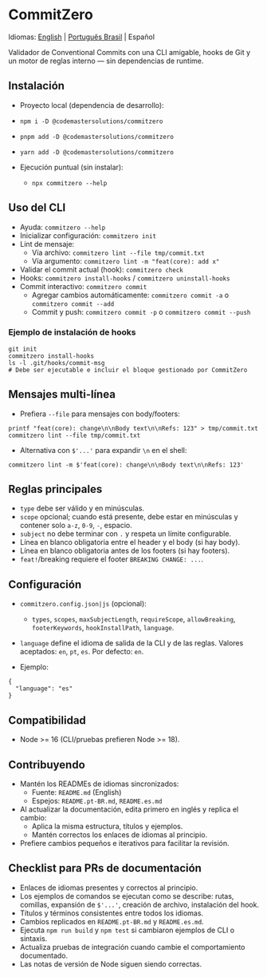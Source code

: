 # CommitZero

Idiomas: [English](./README.md) | [Português Brasil](./README.pt-BR.md) | Español

Validador de Conventional Commits con una CLI amigable, hooks de Git y un motor de reglas interno — sin dependencias de runtime.

## Instalación

- Proyecto local (dependencia de desarrollo):
- `npm i -D @codemastersolutions/commitzero`
- `pnpm add -D @codemastersolutions/commitzero`
- `yarn add -D @codemastersolutions/commitzero`

- Ejecución puntual (sin instalar):
  - `npx commitzero --help`

## Uso del CLI

- Ayuda: `commitzero --help`
- Inicializar configuración: `commitzero init`
- Lint de mensaje:
  - Vía archivo: `commitzero lint --file tmp/commit.txt`
  - Vía argumento: `commitzero lint -m "feat(core): add x"`
- Validar el commit actual (hook): `commitzero check`
- Hooks: `commitzero install-hooks` / `commitzero uninstall-hooks`
- Commit interactivo: `commitzero commit`
  - Agregar cambios automáticamente: `commitzero commit -a` o `commitzero commit --add`
  - Commit y push: `commitzero commit -p` o `commitzero commit --push`

### Ejemplo de instalación de hooks

```
git init
commitzero install-hooks
ls -l .git/hooks/commit-msg
# Debe ser ejecutable e incluir el bloque gestionado por CommitZero
```

## Mensajes multi-línea

- Prefiera `--file` para mensajes con body/footers:

```
printf "feat(core): change\n\nBody text\n\nRefs: 123" > tmp/commit.txt
commitzero lint --file tmp/commit.txt
```

- Alternativa con `$'...'` para expandir `\n` en el shell:

```
commitzero lint -m $'feat(core): change\n\nBody text\n\nRefs: 123'
```

## Reglas principales

- `type` debe ser válido y en minúsculas.
- `scope` opcional; cuando está presente, debe estar en minúsculas y contener solo `a-z`, `0-9`, `-`, espacio.
- `subject` no debe terminar con `.` y respeta un límite configurable.
- Línea en blanco obligatoria entre el header y el body (si hay body).
- Línea en blanco obligatoria antes de los footers (si hay footers).
- `feat!`/breaking requiere el footer `BREAKING CHANGE: ...`.

## Configuración

- `commitzero.config.json|js` (opcional):
  - `types`, `scopes`, `maxSubjectLength`, `requireScope`, `allowBreaking`, `footerKeywords`, `hookInstallPath`, `language`.

- `language` define el idioma de salida de la CLI y de las reglas. Valores aceptados: `en`, `pt`, `es`. Por defecto: `en`.
- Ejemplo:

```
{
  "language": "es"
}
```

## Compatibilidad

- Node >= 16 (CLI/pruebas prefieren Node >= 18).

## Contribuyendo

- Mantén los READMEs de idiomas sincronizados:
  - Fuente: `README.md` (English)
  - Espejos: `README.pt-BR.md`, `README.es.md`
- Al actualizar la documentación, edita primero en inglés y replica el cambio:
  - Aplica la misma estructura, títulos y ejemplos.
  - Mantén correctos los enlaces de idiomas al principio.
- Prefiere cambios pequeños e iterativos para facilitar la revisión.

## Checklist para PRs de documentación

- Enlaces de idiomas presentes y correctos al principio.
- Los ejemplos de comandos se ejecutan como se describe: rutas, comillas, expansión de `$'...'`, creación de archivo, instalación del hook.
- Títulos y términos consistentes entre todos los idiomas.
- Cambios replicados en `README.pt-BR.md` y `README.es.md`.
- Ejecuta `npm run build` y `npm test` si cambiaron ejemplos de CLI o sintaxis.
- Actualiza pruebas de integración cuando cambie el comportamiento documentado.
- Las notas de versión de Node siguen siendo correctas.